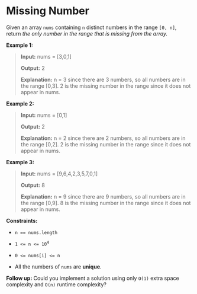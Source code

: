 # Missing Number

Given an array <code>nums</code> containing <code>n</code> distinct numbers in the range <code>[0, n]</code>, return *the only number in the range that is missing from the array.*


**Example 1:**
>
> **Input:** nums = [3,0,1]
>
> **Output:** 2
>
> **Explanation:** n = 3 since there are 3 numbers, so all numbers are in the range [0,3]. 2 is the missing number in the range since it does not appear in nums.

**Example 2:**
>
> **Input:** nums = [0,1]
>
> **Output:** 2
>
> **Explanation:** n = 2 since there are 2 numbers, so all numbers are in the range [0,2]. 2 is the missing number in the range since it does not appear in nums.

**Example 3:**
>
> **Input:** nums = [9,6,4,2,3,5,7,0,1]
>
> **Output:** 8
>
> **Explanation:** n = 9 since there are 9 numbers, so all numbers are in the range [0,9]. 8 is the missing number in the range since it does not appear in nums.


**Constraints:**

- <code>n == nums.length</code>

- <code>1 &lt;= n &lt;= 10<sup>4</sup></code>

- <code>0 &lt;= nums[i] &lt;= n</code>

- All the numbers of <code>nums</code> are **unique**.


**Follow up:** Could you implement a solution using only <code>O(1)</code> extra space complexity and <code>O(n)</code> runtime complexity?
